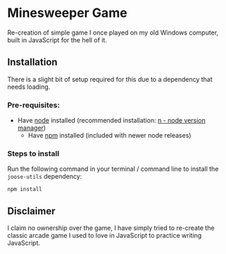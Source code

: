 # Minesweeper Game

Re-creation of simple game I once played on my old Windows computer, built in JavaScript for the hell of it.

## Installation

There is a slight bit of setup required for this due to a dependency that needs loading.

### Pre-requisites:

- Have [node](https://nodejs.org/en/) installed (recommended installation: [n - node version manager](https://www.npmjs.com/package/n))
    - Have [npm](https://www.npmjs.com/) installed (included with newer node releases)

### Steps to install

Run the following command in your terminal / command line to install the ```joose-utils``` dependency:

```
npm install
```

## Disclaimer

I claim no ownership over the game, I have simply tried to re-create the classic arcade game I used to love in JavaScript to practice writing JavaScript.